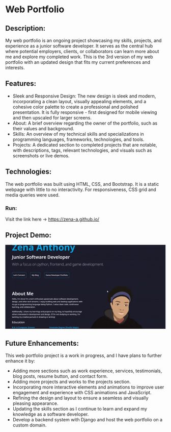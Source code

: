 # Web Portfolio 

## Description:
My web portfolio is an ongoing project showcasing my skills, projects, and experience as a junior software developer. It serves as the central hub where potential employers, clients, or collaborators can learn more about me and explore my completed work. This is the 3rd version of my web portfolio with an updated design that fits my current preferences and interests.

## Features:
<ul>
  <li>
    Sleek and Responsive Design: The new design is sleek and modern, incorporating a clean layout, visually appealing elements, and a cohesive color palette to create a professional and polished presentation. It is fully responsive - first designed for mobile viewing and then upscaled for larger screens.
  </li>
  <li>
    About: A brief overview regarding the owner of the portfolio, such as their values and background. 
  </li>
  <li>
    Skills: An overview of my technical skills and specializations in programming languages, frameworks, technologies, and tools.
  </li>
  <li>
    Projects: A dedicated section to completed projects that are notable, with descriptions, tags, relevant technologies, and visuals such as screenshots or live demos. 
  </li>
</ul>

## Technologies: 

The web portfolio was built using HTML, CSS, and Bootstrap. It is a static webpage with little to no interactivity. For responsiveness, CSS grid and media queries were used. 

### Run: 

Visit the link here -> https://zena-a.github.io/

## Project Demo:

![screen-gif](./images/portfolio/web-portfolio.gif)

## Future Enhancements:

This web portfolio project is a work in progress, and I have plans to further enhance it by:

<ul>
  <li>
    Adding more sections such as work experience, services, testimonials, blog posts, resume button, and contact form. 
  </li>
  <li>
    Adding more projects and works to the projects section.
  </li>
  <li>
    Incorporating more interactive elements and animations to improve user engagement and experience with CSS animations and JavaScript.
  </li>
  <li>
    Refining the design and layout to ensure a seamless and visually pleasing appearance.
  </li>
  <li>
    Updating the skills section as I continue to learn and expand my knowledge as a software developer.
  </li>
  <li>
    Develop a backend system with Django and host the web portfolio on a custom domain.
  </li>
</ul>
